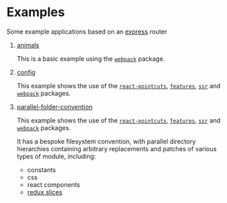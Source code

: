 # Examples

Some example applications based on an [express](https://expressjs.com/) router

1. [animals](./src/routes/animals/README.md)

   This is a basic example using the [`webpack`](../../packages/webpack/docs/README.md) package.

2. [config](./src/routes/config/README.md)

   This example shows the use of the [`react-pointcuts`](../../packages/react-pointcuts/docs/README.md), [`features`](../../packages/features/docs/README.md), [`ssr`](../../packages/ssr/docs/README.md) and [`webpack`](../../packages/webpack/docs/README.md) packages.

3. [parallel-folder-convention](./src/routes/parallel-folder-convention/README.md)

   This example shows the use of the [`react-pointcuts`](../../packages/react-pointcuts/docs/README.md), [`features`](../../packages/features/docs/README.md), [`ssr`](../../packages/ssr/docs/README.md) and [`webpack`](../../packages/webpack/docs/README.md) packages.

   It has a bespoke filesystem convention, with parallel directory hierarchies containing arbitrary replacements and patches of various types of module, including:
      - constants
      - css
      - react components
      - [redux slices](https://redux.js.org/tutorials/essentials/part-2-app-structure#redux-slices)